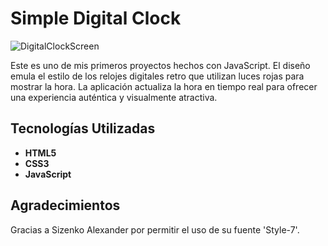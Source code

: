 # Simple Digital Clock
![DigitalClockScreen](https://github.com/user-attachments/assets/7bbdb993-7fd1-4d7a-9a29-df484782c685)

Este es uno de mis primeros proyectos hechos con JavaScript. El diseño emula el estilo de los relojes digitales retro que utilizan luces rojas para mostrar la hora. La aplicación actualiza la hora en tiempo real para ofrecer una experiencia auténtica y visualmente atractiva.

## Tecnologías Utilizadas

- **HTML5**
- **CSS3**
- **JavaScript**

## Agradecimientos

Gracias a Sizenko Alexander por permitir el uso de su fuente 'Style-7'.


